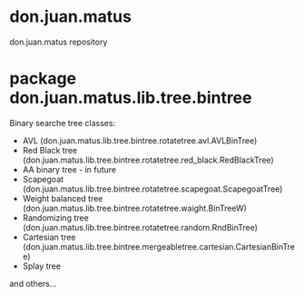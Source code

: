 # don.juan.matus
don.juan.matus repository

# package don.juan.matus.lib.tree.bintree

Binary searche tree classes:

  - AVL (don.juan.matus.lib.tree.bintree.rotatetree.avl.AVLBinTree)
  - Red Black tree (don.juan.matus.lib.tree.bintree.rotatetree.red_black.RedBlackTree)
  - AA binary tree - in future
  - Scapegoat (don.juan.matus.lib.tree.bintree.rotatetree.scapegoat.ScapegoatTree)
  - Weight balanced tree (don.juan.matus.lib.tree.bintree.rotatetree.waight.BinTreeW)
  - Randomizing tree (don.juan.matus.lib.tree.bintree.rotatetree.random.RndBinTree)
  - Cartesian tree (don.juan.matus.lib.tree.bintree.mergeabletree.cartesian.CartesianBinTree)
  - Splay tree

and others...
